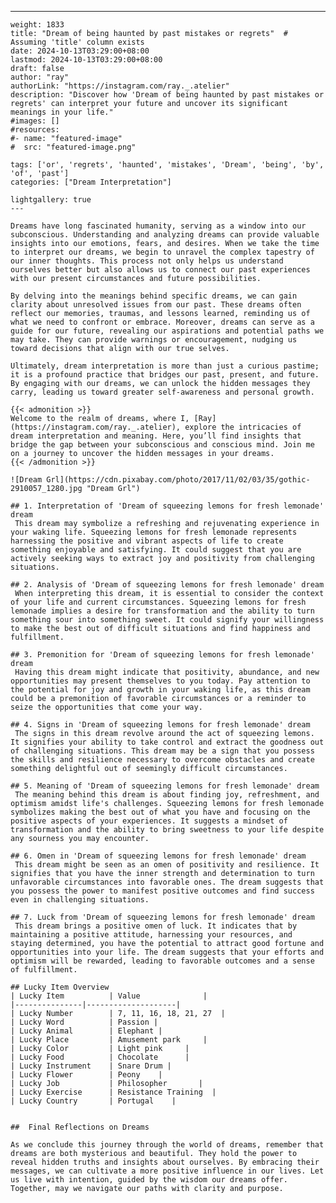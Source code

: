 ---
    weight: 1833
    title: "Dream of being haunted by past mistakes or regrets"  # Assuming 'title' column exists
    date: 2024-10-13T03:29:00+08:00
    lastmod: 2024-10-13T03:29:00+08:00
    draft: false
    author: "ray"
    authorLink: "https://instagram.com/ray._.atelier"
    description: "Discover how 'Dream of being haunted by past mistakes or regrets' can interpret your future and uncover its significant meanings in your life."
    #images: []
    #resources:
    #- name: "featured-image"
    #  src: "featured-image.png"
    
    tags: ['or', 'regrets', 'haunted', 'mistakes', 'Dream', 'being', 'by', 'of', 'past']
    categories: ["Dream Interpretation"]
    
    lightgallery: true
    ---
    
    Dreams have long fascinated humanity, serving as a window into our subconscious. Understanding and analyzing dreams can provide valuable insights into our emotions, fears, and desires. When we take the time to interpret our dreams, we begin to unravel the complex tapestry of our inner thoughts. This process not only helps us understand ourselves better but also allows us to connect our past experiences with our present circumstances and future possibilities.
    
    By delving into the meanings behind specific dreams, we can gain clarity about unresolved issues from our past. These dreams often reflect our memories, traumas, and lessons learned, reminding us of what we need to confront or embrace. Moreover, dreams can serve as a guide for our future, revealing our aspirations and potential paths we may take. They can provide warnings or encouragement, nudging us toward decisions that align with our true selves.
    
    Ultimately, dream interpretation is more than just a curious pastime; it is a profound practice that bridges our past, present, and future. By engaging with our dreams, we can unlock the hidden messages they carry, leading us toward greater self-awareness and personal growth.
    
    {{< admonition >}}
    Welcome to the realm of dreams, where I, [Ray](https://instagram.com/ray._.atelier), explore the intricacies of dream interpretation and meaning. Here, you’ll find insights that bridge the gap between your subconscious and conscious mind. Join me on a journey to uncover the hidden messages in your dreams.
    {{< /admonition >}}
    
    ![Dream Grl](https://cdn.pixabay.com/photo/2017/11/02/03/35/gothic-2910057_1280.jpg "Dream Grl")
    
    ## 1. Interpretation of 'Dream of squeezing lemons for fresh lemonade' dream
     This dream may symbolize a refreshing and rejuvenating experience in your waking life. Squeezing lemons for fresh lemonade represents harnessing the positive and vibrant aspects of life to create something enjoyable and satisfying. It could suggest that you are actively seeking ways to extract joy and positivity from challenging situations.
    
    ## 2. Analysis of 'Dream of squeezing lemons for fresh lemonade' dream
     When interpreting this dream, it is essential to consider the context of your life and current circumstances. Squeezing lemons for fresh lemonade implies a desire for transformation and the ability to turn something sour into something sweet. It could signify your willingness to make the best out of difficult situations and find happiness and fulfillment.
    
    ## 3. Premonition for 'Dream of squeezing lemons for fresh lemonade' dream
     Having this dream might indicate that positivity, abundance, and new opportunities may present themselves to you today. Pay attention to the potential for joy and growth in your waking life, as this dream could be a premonition of favorable circumstances or a reminder to seize the opportunities that come your way.
    
    ## 4. Signs in 'Dream of squeezing lemons for fresh lemonade' dream
     The signs in this dream revolve around the act of squeezing lemons. It signifies your ability to take control and extract the goodness out of challenging situations. This dream may be a sign that you possess the skills and resilience necessary to overcome obstacles and create something delightful out of seemingly difficult circumstances.
    
    ## 5. Meaning of 'Dream of squeezing lemons for fresh lemonade' dream
     The meaning behind this dream is about finding joy, refreshment, and optimism amidst life's challenges. Squeezing lemons for fresh lemonade symbolizes making the best out of what you have and focusing on the positive aspects of your experiences. It suggests a mindset of transformation and the ability to bring sweetness to your life despite any sourness you may encounter.
    
    ## 6. Omen in 'Dream of squeezing lemons for fresh lemonade' dream
     This dream might be seen as an omen of positivity and resilience. It signifies that you have the inner strength and determination to turn unfavorable circumstances into favorable ones. The dream suggests that you possess the power to manifest positive outcomes and find success even in challenging situations.
    
    ## 7. Luck from 'Dream of squeezing lemons for fresh lemonade' dream
     This dream brings a positive omen of luck. It indicates that by maintaining a positive attitude, harnessing your resources, and staying determined, you have the potential to attract good fortune and opportunities into your life. The dream suggests that your efforts and optimism will be rewarded, leading to favorable outcomes and a sense of fulfillment.
    
    ## Lucky Item Overview
    | Lucky Item          | Value              |
    |---------------|--------------------|
    | Lucky Number        | 7, 11, 16, 18, 21, 27  |
    | Lucky Word          | Passion |
    | Lucky Animal        | Elephant |
    | Lucky Place         | Amusement park     |
    | Lucky Color         | Light pink     |
    | Lucky Food          | Chocolate      |
    | Lucky Instrument    | Snare Drum |
    | Lucky Flower        | Peony    |
    | Lucky Job           | Philosopher       |
    | Lucky Exercise      | Resistance Training  |
    | Lucky Country       | Portugal    |
    
    
    ##  Final Reflections on Dreams
    
    As we conclude this journey through the world of dreams, remember that dreams are both mysterious and beautiful. They hold the power to reveal hidden truths and insights about ourselves. By embracing their messages, we can cultivate a more positive influence in our lives. Let us live with intention, guided by the wisdom our dreams offer. Together, may we navigate our paths with clarity and purpose.
    